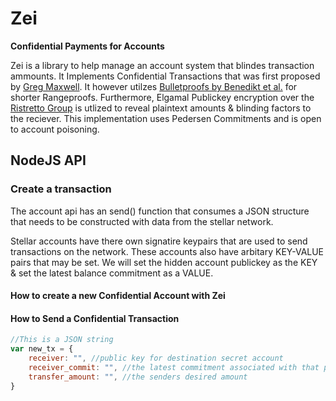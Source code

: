 # Zei

**Confidential Payments for Accounts**

Zei is a library to help manage an account system that blindes transaction ammounts.
It Implements Confidential Transactions that was first proposed by [Greg Maxwell](https://people.xiph.org/~greg/confidential_values.txt). It however utilzes [Bulletproofs by Benedikt et al.](https://eprint.iacr.org/2017/1066.pdf) for shorter Rangeproofs. Furthermore, Elgamal Publickey encryption over the [Ristretto Group](https://ristretto.group) is utlized to reveal plaintext amounts & blinding factors to the reciever.
This implementation uses Pedersen Commitments and is open to account poisoning. 


## NodeJS API

### Create a transaction

The account api has an send() function that consumes a JSON structure that needs to be constructed
with data from the stellar network.

Stellar accounts have there own signatire keypairs that are used to send transactions on the network.
These accounts also have arbitary KEY-VALUE pairs that may be set.
We will set the hidden account publickey as the KEY & set the latest balance commitment as a VALUE.

#### How to create a new Confidential Account with Zei

#### How to Send a Confidential Transaction

```javascript
//This is a JSON string
var new_tx = {
    receiver: "", //public key for destination secret account
    receiver_commit: "", //the latest commitment associated with that public key
    transfer_amount: "", //the senders desired amount
}
```

